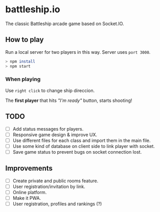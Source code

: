 # battleship.io

The classic Battleship arcade game based on Socket.IO.

## How to play

Run a local server for two players in this way. Server uses `port 3000`.

```bash
> npm install
> npm start
```

### When playing

Use `right click` to change ship direccion.

The **first player** that hits *"I'm ready"* button, starts shooting!

## TODO

- [ ] Add status messages for players.
- [ ] Responsive game design & improve UX.
- [ ] Use different files for each class and import them in the main file.
- [ ] Use some kind of database on client side to link player with socket.
- [ ] Save game status to prevent bugs on socket connection lost.

## Improvements

- [ ] Create private and public rooms feature.
- [ ] User registration/invitation by link.
- [ ] Online platform.
- [ ] Make it PWA.
- [ ] User registration, profiles and rankings (?)